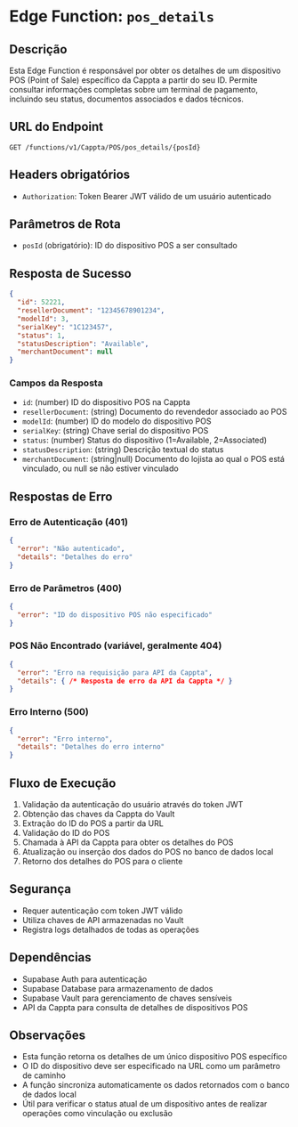 # Edge Function: `pos_details`

## Descrição

Esta Edge Function é responsável por obter os detalhes de um dispositivo POS (Point of Sale) específico da Cappta a partir do seu ID. Permite consultar informações completas sobre um terminal de pagamento, incluindo seu status, documentos associados e dados técnicos.

## URL do Endpoint
```
GET /functions/v1/Cappta/POS/pos_details/{posId}
```

## Headers obrigatórios
- `Authorization`: Token Bearer JWT válido de um usuário autenticado

## Parâmetros de Rota
- `posId` (obrigatório): ID do dispositivo POS a ser consultado

## Resposta de Sucesso
```json
{
  "id": 52221,
  "resellerDocument": "12345678901234",
  "modelId": 3,
  "serialKey": "1C123457",
  "status": 1,
  "statusDescription": "Available",
  "merchantDocument": null
}
```

### Campos da Resposta
- `id`: (number) ID do dispositivo POS na Cappta
- `resellerDocument`: (string) Documento do revendedor associado ao POS
- `modelId`: (number) ID do modelo do dispositivo POS
- `serialKey`: (string) Chave serial do dispositivo POS
- `status`: (number) Status do dispositivo (1=Available, 2=Associated)
- `statusDescription`: (string) Descrição textual do status
- `merchantDocument`: (string|null) Documento do lojista ao qual o POS está vinculado, ou null se não estiver vinculado

## Respostas de Erro

### Erro de Autenticação (401)
```json
{
  "error": "Não autenticado",
  "details": "Detalhes do erro"
}
```

### Erro de Parâmetros (400)
```json
{
  "error": "ID do dispositivo POS não especificado"
}
```

### POS Não Encontrado (variável, geralmente 404)
```json
{
  "error": "Erro na requisição para API da Cappta",
  "details": { /* Resposta de erro da API da Cappta */ }
}
```

### Erro Interno (500)
```json
{
  "error": "Erro interno",
  "details": "Detalhes do erro interno"
}
```

## Fluxo de Execução
1. Validação da autenticação do usuário através do token JWT
2. Obtenção das chaves da Cappta do Vault
3. Extração do ID do POS a partir da URL
4. Validação do ID do POS
5. Chamada à API da Cappta para obter os detalhes do POS
6. Atualização ou inserção dos dados do POS no banco de dados local
7. Retorno dos detalhes do POS para o cliente

## Segurança
- Requer autenticação com token JWT válido
- Utiliza chaves de API armazenadas no Vault
- Registra logs detalhados de todas as operações

## Dependências
- Supabase Auth para autenticação
- Supabase Database para armazenamento de dados
- Supabase Vault para gerenciamento de chaves sensíveis
- API da Cappta para consulta de detalhes de dispositivos POS

## Observações
- Esta função retorna os detalhes de um único dispositivo POS específico
- O ID do dispositivo deve ser especificado na URL como um parâmetro de caminho
- A função sincroniza automaticamente os dados retornados com o banco de dados local
- Útil para verificar o status atual de um dispositivo antes de realizar operações como vinculação ou exclusão
